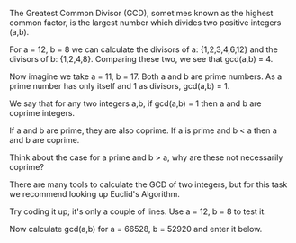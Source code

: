The Greatest Common Divisor (GCD), sometimes known as the highest common factor, is the largest number which divides two positive integers (a,b).

For a = 12, b = 8 we can calculate the divisors of a: {1,2,3,4,6,12} and the divisors of b: {1,2,4,8}. Comparing these two, we see that gcd(a,b) = 4.

Now imagine we take a = 11, b = 17. Both a and b are prime numbers. As a prime number has only itself and 1 as divisors, gcd(a,b) = 1.

We say that for any two integers a,b, if gcd(a,b) = 1 then a and b are coprime integers.

If a and b are prime, they are also coprime. If a is prime and b < a then a and b are coprime.

Think about the case for a prime and b > a, why are these not necessarily coprime?

There are many tools to calculate the GCD of two integers, but for this task we recommend looking up Euclid's Algorithm.

Try coding it up; it's only a couple of lines. Use a = 12, b = 8 to test it.

Now calculate gcd(a,b) for a = 66528, b = 52920 and enter it below. 